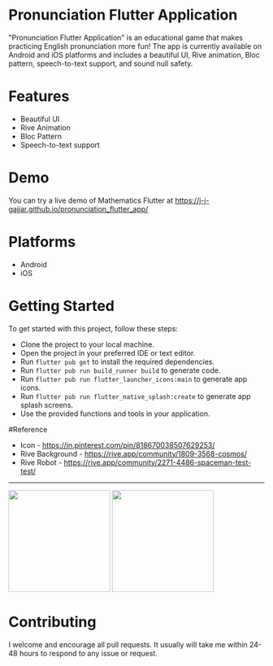 # Pronunciation Flutter Application
"Pronunciation Flutter Application" is an educational game that makes practicing English pronunciation more fun! The app is currently available on Android and iOS platforms and includes a beautiful UI, Rive animation, Bloc pattern, speech-to-text support, and sound null safety.

# Features
* Beautiful UI
* Rive Animation
* Bloc Pattern
* Speech-to-text support

# Demo
You can try a live demo of Mathematics Flutter at https://j-j-gajjar.github.io/pronunciation_flutter_app/

# Platforms
* Android
* iOS

# Getting Started
To get started with this project, follow these steps:

* Clone the project to your local machine.
* Open the project in your preferred IDE or text editor.
* Run `flutter pub get` to install the required dependencies.
* Run `flutter pub run build_runner build` to generate code.
* Run `flutter pub run flutter_launcher_icons:main` to generate app icons.
* Run `flutter pub run flutter_native_splash:create` to generate app splash screens.
* Use the provided functions and tools in your application.

#Reference
* Icon - https://in.pinterest.com/pin/818670038507629253/
* Rive Background - https://rive.app/community/1809-3568-cosmos/
* Rive Robot - https://rive.app/community/2271-4486-spaceman-test-test/

<hr/>

  <img src="https://i.imgur.com/EOk9nsL.png"   width="200">     <img src="https://i.imgur.com/S8DrmOO.png"   width="200">

# Contributing
I welcome and encourage all pull requests. It usually will take me within 24-48 hours to respond to any issue or request.

